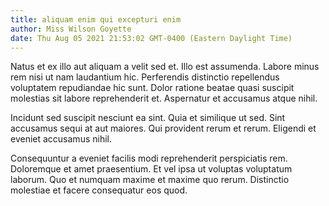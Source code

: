```yaml
---
title: aliquam enim qui excepturi enim
author: Miss Wilson Goyette
date: Thu Aug 05 2021 21:53:02 GMT-0400 (Eastern Daylight Time)
---
```

Natus et ex illo aut aliquam a velit sed et. Illo est assumenda. Labore minus rem nisi ut nam laudantium hic. Perferendis distinctio repellendus voluptatem repudiandae hic sunt. Dolor ratione beatae quasi suscipit molestias sit labore reprehenderit et. Aspernatur et accusamus atque nihil.

 Incidunt sed suscipit nesciunt ea sint. Quia et similique ut sed. Sint accusamus sequi at aut maiores. Qui provident rerum et rerum. Eligendi et eveniet accusamus nihil.

 Consequuntur a eveniet facilis modi reprehenderit perspiciatis rem. Doloremque et amet praesentium. Et vel ipsa ut voluptas voluptatum laborum. Quo et numquam maxime et maxime quo rerum. Distinctio molestiae et facere consequatur eos quod.
